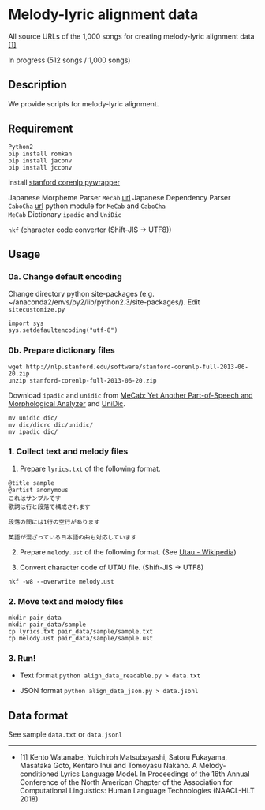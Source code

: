 # Melody-lyric alignment data
All source URLs of the 1,000 songs for creating melody-lyric alignment data [[1]](#1)

In progress (512 songs / 1,000 songs)


## Description
We provide scripts for melody-lyric alignment.

## Requirement
`Python2`  
`pip install romkan`  
`pip install jaconv`  
`pip install jcconv`  
 
  install [stanford corenlp pywrapper](https://github.com/brendano/stanford_corenlp_pywrapper)  

Japanese Morpheme Parser `Mecab` [url](https://taku910.github.io/mecab/)
Japanese Dependency Parser `CaboCha` [url](https://taku910.github.io/cabocha/)
python module for `MeCab` and `CaboCha`  
`MeCab` Dictionary `ipadic` and `UniDic`

`nkf` (character code converter (Shift-JIS -> UTF8))


## Usage
### 0a. Change default encoding
Change directory python site-packages (e.g. ~/anaconda2/envs/py2/lib/python2.3/site-packages/).
Edit `sitecustomize.py`
```
import sys
sys.setdefaultencoding("utf-8")
```

### 0b. Prepare dictionary files
```shell
wget http://nlp.stanford.edu/software/stanford-corenlp-full-2013-06-20.zip 
unzip stanford-corenlp-full-2013-06-20.zip
```
Download `ipadic` and `unidic` from [MeCab: Yet Another Part-of-Speech and Morphological Analyzer](http://taku910.github.io/mecab/) and [UniDic](http://unidic.ninjal.ac.jp/download).  
```shell
mv unidic dic/
mv dic/dicrc dic/unidic/
mv ipadic dic/
```

### 1. Collect text and melody files
1. Prepare `lyrics.txt` of the following format.
```
@title sample
@artist anonymous
これはサンプルです
歌詞は行と段落で構成されます

段落の間には1行の空行があります

英語が混ざっている日本語の曲も対応しています
```

2. Prepare `melody.ust` of the following format.
(See [Utau - Wikipedia](https://en.wikipedia.org/wiki/Utau))


3. Convert character code of UTAU file. (Shift-JIS -> UTF8)
```shell
nkf -w8 --overwrite melody.ust
```


### 2. Move text and melody files
```shell
mkdir pair_data   
mkdir pair_data/sample  
cp lyrics.txt pair_data/sample/sample.txt
cp melody.ust pair_data/sample/sample.ust
```

### 3. Run!
* Text format 
`python align_data_readable.py > data.txt`

* JSON format 
`python align_data_json.py > data.jsonl`

## Data format
See sample `data.txt` or `data.jsonl`


---

- <i id=1></i>[1] Kento Watanabe, Yuichiroh Matsubayashi, Satoru Fukayama, Masataka Goto, Kentaro Inui and Tomoyasu Nakano. A Melody-conditioned Lyrics Language Model. 
    In Proceedings of the 16th Annual Conference of the North American Chapter of the Association for Computational Linguistics: Human Language Technologies (NAACL-HLT 2018)
